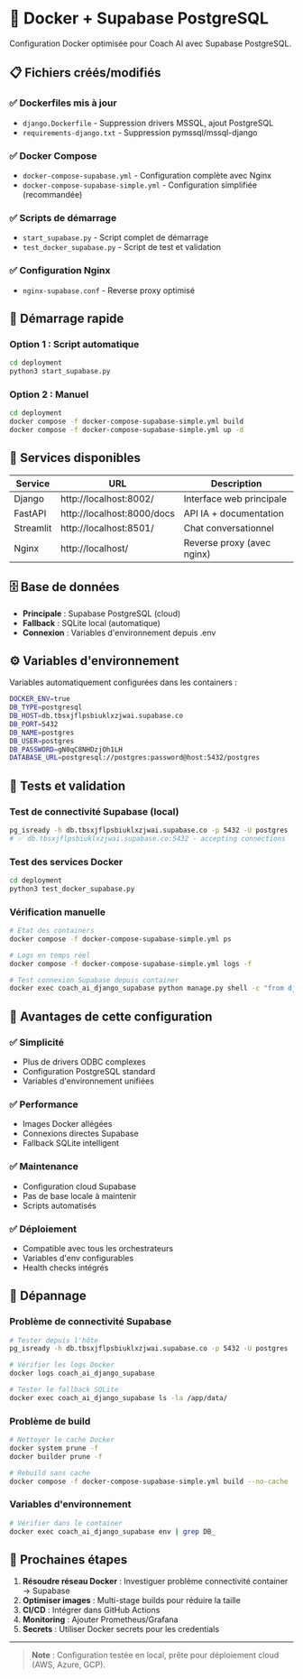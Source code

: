 # 🐳 Docker + Supabase PostgreSQL

Configuration Docker optimisée pour Coach AI avec Supabase PostgreSQL.

## 📋 **Fichiers créés/modifiés**

### ✅ **Dockerfiles mis à jour**
- `django.Dockerfile` - Suppression drivers MSSQL, ajout PostgreSQL
- `requirements-django.txt` - Suppression pymssql/mssql-django

### ✅ **Docker Compose**
- `docker-compose-supabase.yml` - Configuration complète avec Nginx
- `docker-compose-supabase-simple.yml` - Configuration simplifiée (recommandée)

### ✅ **Scripts de démarrage**
- `start_supabase.py` - Script complet de démarrage
- `test_docker_supabase.py` - Script de test et validation

### ✅ **Configuration Nginx**
- `nginx-supabase.conf` - Reverse proxy optimisé

## 🚀 **Démarrage rapide**

### Option 1 : Script automatique
```bash
cd deployment
python3 start_supabase.py
```

### Option 2 : Manuel
```bash
cd deployment
docker compose -f docker-compose-supabase-simple.yml build
docker compose -f docker-compose-supabase-simple.yml up -d
```

## 📡 **Services disponibles**

| Service | URL | Description |
|---------|-----|-------------|
| Django | http://localhost:8002/ | Interface web principale |
| FastAPI | http://localhost:8000/docs | API IA + documentation |
| Streamlit | http://localhost:8501/ | Chat conversationnel |
| Nginx | http://localhost/ | Reverse proxy (avec nginx) |

## 🗄️ **Base de données**

- **Principale** : Supabase PostgreSQL (cloud)
- **Fallback** : SQLite local (automatique)
- **Connexion** : Variables d'environnement depuis .env

## ⚙️ **Variables d'environnement**

Variables automatiquement configurées dans les containers :
```bash
DOCKER_ENV=true
DB_TYPE=postgresql  
DB_HOST=db.tbsxjflpsbiuklxzjwai.supabase.co
DB_PORT=5432
DB_NAME=postgres
DB_USER=postgres
DB_PASSWORD=gN0qC8NHDzjOh1LH
DATABASE_URL=postgresql://postgres:password@host:5432/postgres
```

## 🧪 **Tests et validation**

### Test de connectivité Supabase (local)
```bash
pg_isready -h db.tbsxjflpsbiuklxzjwai.supabase.co -p 5432 -U postgres
# ✅ db.tbsxjflpsbiuklxzjwai.supabase.co:5432 - accepting connections
```

### Test des services Docker
```bash
cd deployment
python3 test_docker_supabase.py
```

### Vérification manuelle
```bash
# État des containers
docker compose -f docker-compose-supabase-simple.yml ps

# Logs en temps réel
docker compose -f docker-compose-supabase-simple.yml logs -f

# Test connexion Supabase depuis container
docker exec coach_ai_django_supabase python manage.py shell -c "from django.db import connection; cursor = connection.cursor(); cursor.execute('SELECT 1'); print('✅ Supabase OK')"
```

## 🔧 **Avantages de cette configuration**

### ✅ **Simplicité**
- Plus de drivers ODBC complexes
- Configuration PostgreSQL standard
- Variables d'environnement unifiées

### ✅ **Performance**
- Images Docker allégées
- Connexions directes Supabase
- Fallback SQLite intelligent

### ✅ **Maintenance**
- Configuration cloud Supabase
- Pas de base locale à maintenir
- Scripts automatisés

### ✅ **Déploiement**
- Compatible avec tous les orchestrateurs
- Variables d'env configurables
- Health checks intégrés

## 🐛 **Dépannage**

### Problème de connectivité Supabase
```bash
# Tester depuis l'hôte
pg_isready -h db.tbsxjflpsbiuklxzjwai.supabase.co -p 5432 -U postgres

# Vérifier les logs Docker
docker logs coach_ai_django_supabase

# Tester le fallback SQLite
docker exec coach_ai_django_supabase ls -la /app/data/
```

### Problème de build
```bash
# Nettoyer le cache Docker
docker system prune -f
docker builder prune -f

# Rebuild sans cache
docker compose -f docker-compose-supabase-simple.yml build --no-cache
```

### Variables d'environnement
```bash
# Vérifier dans le container
docker exec coach_ai_django_supabase env | grep DB_
```

## 🎯 **Prochaines étapes**

1. **Résoudre réseau Docker** : Investiguer problème connectivité container → Supabase
2. **Optimiser images** : Multi-stage builds pour réduire la taille
3. **CI/CD** : Intégrer dans GitHub Actions
4. **Monitoring** : Ajouter Prometheus/Grafana
5. **Secrets** : Utiliser Docker secrets pour les credentials

---

> **Note** : Configuration testée en local, prête pour déploiement cloud (AWS, Azure, GCP).